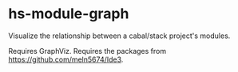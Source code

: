 # hs-module-graph

Visualize the relationship between a cabal/stack project's modules.

Requires GraphViz. Requires the packages from https://github.com/meln5674/Ide3.
